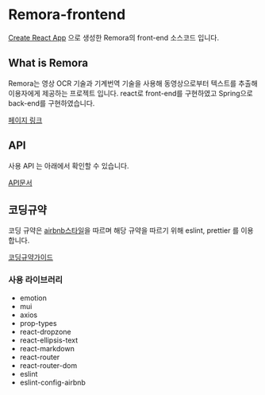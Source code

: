 # Remora-frontend

[Create React App](https://github.com/facebook/create-react-app) 으로 생성한 Remora의 front-end 소스코드 입니다.

## What is Remora

Remora는 영상 OCR 기술과 기계번역 기술을 사용해 동영상으로부터 텍스트를 추출해 이용자에게 제공하는 프로젝트 입니다. react로 front-end를 구현하였고 Spring으로 back-end를 구현하였습니다.

[페이지 링크](http://remora-223.herokuapp.com)

## API

사용 API 는 아래에서 확인할 수 있습니다.

[API문서](https://github.com/park-se-jun/remora_react/blob/master/document/API%20request%20and%20response.md)

## 코딩규약

코딩 규약은 [airbnb스타일](https://github.com/apple77y/javascript/tree/master/react)을 따르며 해당 규약을 따르기 위해 eslint, prettier 를 이용합니다.

[코딩규약가이드](https://github.com/park-se-jun/remora_react/blob/master/document/Coding%20Style%20Guide.md)

### 사용 라이브러리

-   emotion
-   mui
-   axios
-   prop-types
-   react-dropzone
-   react-ellipsis-text
-   react-markdown
-   react-router
-   react-router-dom
-   eslint
-   eslint-config-airbnb
